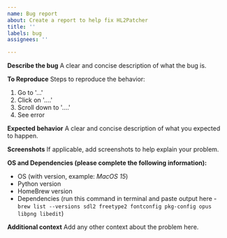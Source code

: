 ```yaml
---
name: Bug report
about: Create a report to help fix HL2Patcher
title: ''
labels: bug
assignees: ''

---
```


**Describe the bug**
A clear and concise description of what the bug is.

**To Reproduce**
Steps to reproduce the behavior:
1. Go to '...'
2. Click on '....'
3. Scroll down to '....'
4. See error

**Expected behavior**
A clear and concise description of what you expected to happen.

**Screenshots**
If applicable, add screenshots to help explain your problem.

**OS and Dependencies (please complete the following information):**
 - OS (with version, example: *MacOS 15*)
 - Python version
 - HomeBrew version
 - Dependencies (run this command in terminal and paste output here - `brew list --versions sdl2 freetype2 fontconfig pkg-config opus libpng libedit`)

**Additional context**
Add any other context about the problem here.
